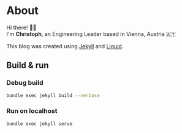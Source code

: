 # About

Hi there! 👋🏼  
I'm **Christoph**, an Engineering Leader based in Vienna, Austria 🇦🇹

This blog was created using [Jekyll](https://jekyllrb.com) and [Liquid](https://shopify.github.io/liquid/).

## Build & run

### Debug build

```bash
bundle exec jekyll build --verbose
```

### Run on localhost

```bash
bundle exec jekyll serve
```